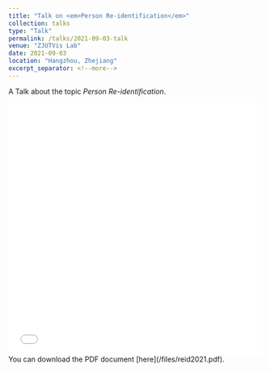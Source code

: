 ```yaml
---
title: "Talk on <em>Person Re-identification</em>"
collection: talks
type: "Talk"
permalink: /talks/2021-09-03-talk
venue: "ZJUTVis Lab"
date: 2021-09-03
location: "Hangzhou, Zhejiang"
excerpt_separator: <!--more-->
---    
```


<!--more-->               
A Talk about the topic <em>Person Re-identification</em>.                  
<iframe src="/files/reid2021.pdf" width="100%" height="500" frameborder="no" border="0" marginwidth="0" marginheight="0"></iframe>    
You can download the PDF document [here](/files/reid2021.pdf).